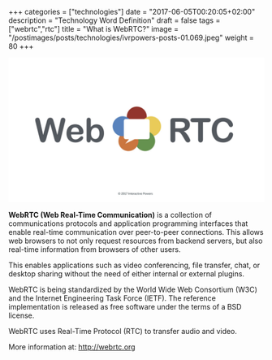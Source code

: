 +++
categories = ["technologies"]
date = "2017-06-05T00:20:05+02:00"
description = "Technology Word Definition"
draft = false
tags = ["webrtc","rtc"]
title = "What is WebRTC?"
image = "/postimages/posts/technologies/ivrpowers-posts-01.069.jpeg"
weight = 80
+++

![Lorem Ipsum](/postimages/posts/technologies/ivrpowers-posts-01.069.jpeg)

**WebRTC (Web Real-Time Communication)** is a collection of communications protocols and application programming interfaces that enable real-time communication over peer-to-peer connections. This allows web browsers to not only request resources from backend servers, but also real-time information from browsers of other users.

This enables applications such as video conferencing, file transfer, chat, or desktop sharing without the need of either internal or external plugins.

WebRTC is being standardized by the World Wide Web Consortium (W3C) and the Internet Engineering Task Force (IETF). The reference implementation is released as free software under the terms of a BSD license. 

WebRTC uses Real-Time Protocol (RTC) to transfer audio and video.

More information at: http://webrtc.org 
